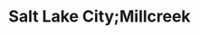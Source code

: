 ---
title: Salt Lake City;Millcreek
url: /salt-lake-city-millcreek/
latitude: 40.701
longitude: -111.86
---